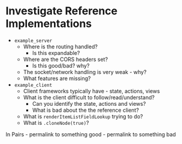 Investigate Reference Implementations
=====================================

* `example_server`
    * Where is the routing handled?
        * Is this expandable?
    * Where are the CORS headers set?
        * Is this good/bad? why?
    * The socket/network handling is very weak - why?
    * What features are missing?
* `example_client`
    * Client frameworks typically have - state, actions, views
    * What is the client difficult to follow/read/understand?
        * Can you identify the state, actions and views?
        * What is bad about the the reference client?
    * What is `renderItemListFieldLookup` trying to do?
    * What is `.cloneNode(true)`?

In Pairs - permalink to something good - permalink to something bad